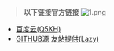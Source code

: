 
> **以下链接官方链接**
![1.png](https://i.loli.net/2019/06/17/5d068f8d16fb920286.png)
- [百度云(Q5KH)](https://pan.baidu.com/s/1XXf7PwnTBN6o5kxWCkfUyA "百度云(Q5KH)")
- [GITHUB源](https://github.com/Suwings/MCSManager/releases/download/v8.5.1/MCSManager_8.5.1_Windows_Simplified.zip "GITHUB源")
[友站提供(Lazy)](http://mcsm.lazy233.top/pan/index.php?user/publicLink&fid=1cb3Afjb96ET74zPvdix9ZLTTZ4zDhyjgD7tHFv_IUBGItIJzhu1NR2EXNPDiqiBnFqdyVCM8xwNjZqGP5I3N0CUc7EIaqcCg5Oa8jVQAKsDA5rluKB6BWxWO3hCuZinDprKh1HhJiNM8bd3Y5DjUpOgAQ&file_name=/MCSManager_8.5.1_Win.zip "友站提供(Lazy)")
